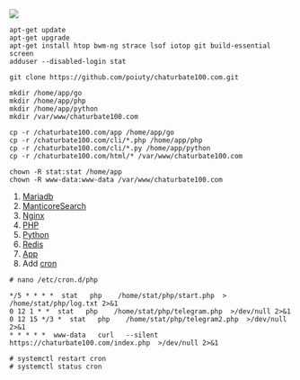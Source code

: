 <img src="https://raw.githubusercontent.com/poiuty/chaturbate100.com/master/html/img/github.jpg">

```
apt-get update
apt-get upgrade
apt-get install htop bwm-ng strace lsof iotop git build-essential screen
adduser --disabled-login stat
```

```
git clone https://github.com/poiuty/chaturbate100.com.git

mkdir /home/app/go
mkdir /home/app/php
mkdir /home/app/python
mkdir /var/www/chaturbate100.com

cp -r /chaturbate100.com/app /home/app/go
cp -r /chaturbate100.com/cli/*.php /home/app/php
cp -r /chaturbate100.com/cli/*.py /home/app/python
cp -r /chaturbate100.com/html/* /var/www/chaturbate100.com

chown -R stat:stat /home/app
chown -R www-data:www-data /var/www/chaturbate100.com
```

1. <a href="https://github.com/poiuty/chaturbate100.com/blob/master/install/mariadb.md">Mariadb</a><br/>
2. <a href="https://github.com/poiuty/chaturbate100.com/blob/master/install/manticoresearch.md">ManticoreSearch</a><br/>
3. <a href="https://github.com/poiuty/chaturbate100.com/blob/master/install/nginx.md">Nginx</a><br/>
4. <a href="https://github.com/poiuty/chaturbate100.com/blob/master/install/php.md">PHP</a><br/>
5. <a href="https://github.com/poiuty/chaturbate100.com/blob/master/install/python.md">Python</a><br/>
6. <a href="https://github.com/poiuty/chaturbate100.com/blob/master/install/redis.md">Redis</a><br/>
7. <a href="https://github.com/poiuty/chaturbate100.com/blob/master/install/app.md">App</a>
8. Add <a href="https://github.com/poiuty/chaturbate100.com/blob/master/conf/cron">cron</a>
```
# nano /etc/cron.d/php

*/5 * * * *  stat   php    /home/stat/php/start.php  > /home/stat/php/log.txt 2>&1
0 12 1 * *  stat   php    /home/stat/php/telegram.php  >/dev/null 2>&1
0 12 15 */3 *  stat   php    /home/stat/php/telegram2.php  >/dev/null 2>&1
* * * * *  www-data   curl   --silent https://chaturbate100.com/index.php  >/dev/null 2>&1

# systemctl restart cron
# systemctl status cron
```
